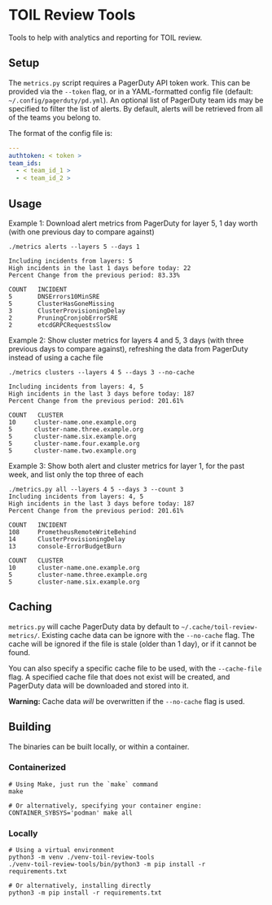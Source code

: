 # TOIL Review Tools

Tools to help with analytics and reporting for TOIL review.

## Setup

The `metrics.py` script requires a PagerDuty API token work.  This can be provided via the `--token` flag, or in a YAML-formatted config file (default: `~/.config/pagerduty/pd.yml`). An optional list of PagerDuty team ids may be specified to filter the list of alerts.  By default, alerts will be retrieved from all of the teams you belong to.

The format of the config file is:

```yaml
---
authtoken: < token >
team_ids:
  - < team_id_1 >
  - < team_id_2 >
```

## Usage

Example 1: Download alert metrics from PagerDuty for layer 5, 1 day worth (with one previous day to compare against)

```shell
./metrics alerts --layers 5 --days 1

Including incidents from layers: 5
High incidents in the last 1 days before today: 22
Percent Change from the previous period: 83.33%

COUNT   INCIDENT
5       DNSErrors10MinSRE
5       ClusterHasGoneMissing
3       ClusterProvisioningDelay
2       PruningCronjobErrorSRE
2       etcdGRPCRequestsSlow
```

Example 2: Show cluster metrics for layers 4 and 5, 3 days (with three previous days to compare against),
refreshing the data from PagerDuty instead of  using a cache file

```shell
./metrics clusters --layers 4 5 --days 3 --no-cache

Including incidents from layers: 4, 5
High incidents in the last 3 days before today: 187
Percent Change from the previous period: 201.61%

COUNT   CLUSTER
10     cluster-name.one.example.org
5      cluster-name.three.example.org
5      cluster-name.six.example.org
5      cluster-name.four.example.org
5      cluster-name.two.example.org
```

Example 3: Show both alert and cluster metrics for layer 1, for the past week,
and list only the top three of each

```shell
./metrics.py all --layers 4 5 --days 3 --count 3
Including incidents from layers: 4, 5
High incidents in the last 3 days before today: 187
Percent Change from the previous period: 201.61%

COUNT   INCIDENT
108     PrometheusRemoteWriteBehind
14      ClusterProvisioningDelay
13      console-ErrorBudgetBurn

COUNT   CLUSTER
10      cluster-name.one.example.org
5       cluster-name.three.example.org
5       cluster-name.six.example.org
```

## Caching

`metrics.py` will cache PagerDuty data by default to `~/.cache/toil-review-metrics/`. Existing cache data can be ignore with the `--no-cache` flag.  The cache will be ignored if the file is stale (older than 1 day), or if it cannot be found.

You can also specify a specific cache file to be used, with the `--cache-file` flag. A specified cache file that does not exist will be created, and PagerDuty data will be downloaded and stored into it.

**Warning:** Cache data _will_ be overwritten if the `--no-cache` flag is used.

## Building

The binaries can be built locally, or within a container.

### Containerized

```shell
# Using Make, just run the `make` command
make

# Or alternatively, specifying your container engine:
CONTAINER_SYBSYS='podman' make all
```

### Locally

```shell
# Using a virtual environment
python3 -m venv ./venv-toil-review-tools
./venv-toil-review-tools/bin/python3 -m pip install -r requirements.txt

# Or alternatively, installing directly
python3 -m pip install -r requirements.txt
```
